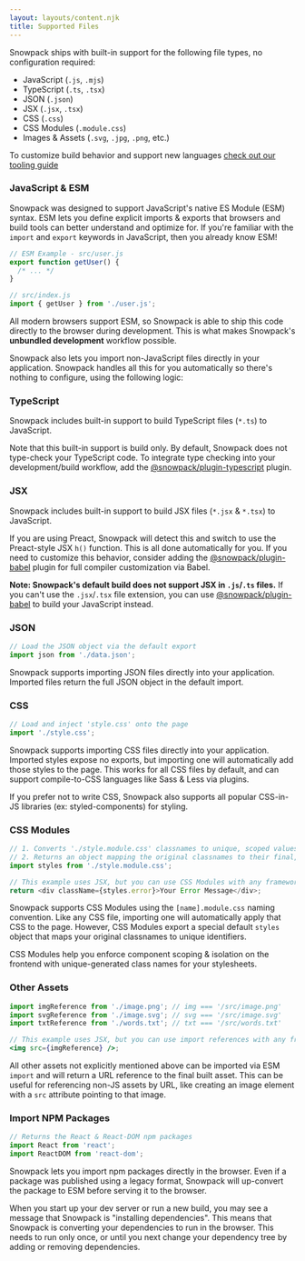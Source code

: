 ```yaml
---
layout: layouts/content.njk
title: Supported Files
---
```


Snowpack ships with built-in support for the following file types, no configuration required:

- JavaScript (`.js`, `.mjs`)
- TypeScript (`.ts`, `.tsx`)
- JSON (`.json`)
- JSX (`.jsx`, `.tsx`)
- CSS (`.css`)
- CSS Modules (`.module.css`)
- Images & Assets (`.svg`, `.jpg`, `.png`, etc.)

To customize build behavior and support new languages [check out our tooling guide]()

### JavaScript & ESM

Snowpack was designed to support JavaScript's native ES Module (ESM) syntax. ESM lets you define explicit imports & exports that browsers and build tools can better understand and optimize for. If you're familiar with the `import` and `export` keywords in JavaScript, then you already know ESM!

```js
// ESM Example - src/user.js
export function getUser() {
  /* ... */
}

// src/index.js
import { getUser } from './user.js';
```

All modern browsers support ESM, so Snowpack is able to ship this code directly to the browser during development. This is what makes Snowpack's **unbundled development** workflow possible.

Snowpack also lets you import non-JavaScript files directly in your application. Snowpack handles all this for you automatically so there's nothing to configure, using the following logic:

### TypeScript

Snowpack includes built-in support to build TypeScript files (`*.ts`) to JavaScript.

Note that this built-in support is build only. By default, Snowpack does not type-check your TypeScript code. To integrate type checking into your development/build workflow, add the [@snowpack/plugin-typescript](https://www.npmjs.com/package/@snowpack/plugin-typescript) plugin.

### JSX

Snowpack includes built-in support to build JSX files (`*.jsx` & `*.tsx`) to JavaScript.

If you are using Preact, Snowpack will detect this and switch to use the Preact-style JSX `h()` function. This is all done automatically for you. If you need to customize this behavior, consider adding the [@snowpack/plugin-babel](https://www.npmjs.com/package/@snowpack/plugin-babel) plugin for full compiler customization via Babel.

**Note: Snowpack's default build does not support JSX in `.js`/`.ts` files.** If you can't use the `.jsx`/`.tsx` file extension, you can use [@snowpack/plugin-babel](https://www.npmjs.com/package/@snowpack/plugin-babel) to build your JavaScript instead.

### JSON

```js
// Load the JSON object via the default export
import json from './data.json';
```

Snowpack supports importing JSON files directly into your application. Imported files return the full JSON object in the default import.

### CSS

```js
// Load and inject 'style.css' onto the page
import './style.css';
```

Snowpack supports importing CSS files directly into your application. Imported styles expose no exports, but importing one will automatically add those styles to the page. This works for all CSS files by default, and can support compile-to-CSS languages like Sass & Less via plugins.

If you prefer not to write CSS, Snowpack also supports all popular CSS-in-JS libraries (ex: styled-components) for styling.

### CSS Modules

```js
// 1. Converts './style.module.css' classnames to unique, scoped values.
// 2. Returns an object mapping the original classnames to their final, scoped value.
import styles from './style.module.css';

// This example uses JSX, but you can use CSS Modules with any framework.
return <div className={styles.error}>Your Error Message</div>;
```

Snowpack supports CSS Modules using the `[name].module.css` naming convention. Like any CSS file, importing one will automatically apply that CSS to the page. However, CSS Modules export a special default `styles` object that maps your original classnames to unique identifiers.

CSS Modules help you enforce component scoping & isolation on the frontend with unique-generated class names for your stylesheets.

### Other Assets

```jsx
import imgReference from './image.png'; // img === '/src/image.png'
import svgReference from './image.svg'; // svg === '/src/image.svg'
import txtReference from './words.txt'; // txt === '/src/words.txt'

// This example uses JSX, but you can use import references with any framework.
<img src={imgReference} />;
```

All other assets not explicitly mentioned above can be imported via ESM `import` and will return a URL reference to the final built asset. This can be useful for referencing non-JS assets by URL, like creating an image element with a `src` attribute pointing to that image.

### Import NPM Packages

```js
// Returns the React & React-DOM npm packages
import React from 'react';
import ReactDOM from 'react-dom';
```

Snowpack lets you import npm packages directly in the browser. Even if a package was published using a legacy format, Snowpack will up-convert the package to ESM before serving it to the browser.

When you start up your dev server or run a new build, you may see a message that Snowpack is "installing dependencies". This means that Snowpack is converting your dependencies to run in the browser. This needs to run only once, or until you next change your dependency tree by adding or removing dependencies.
